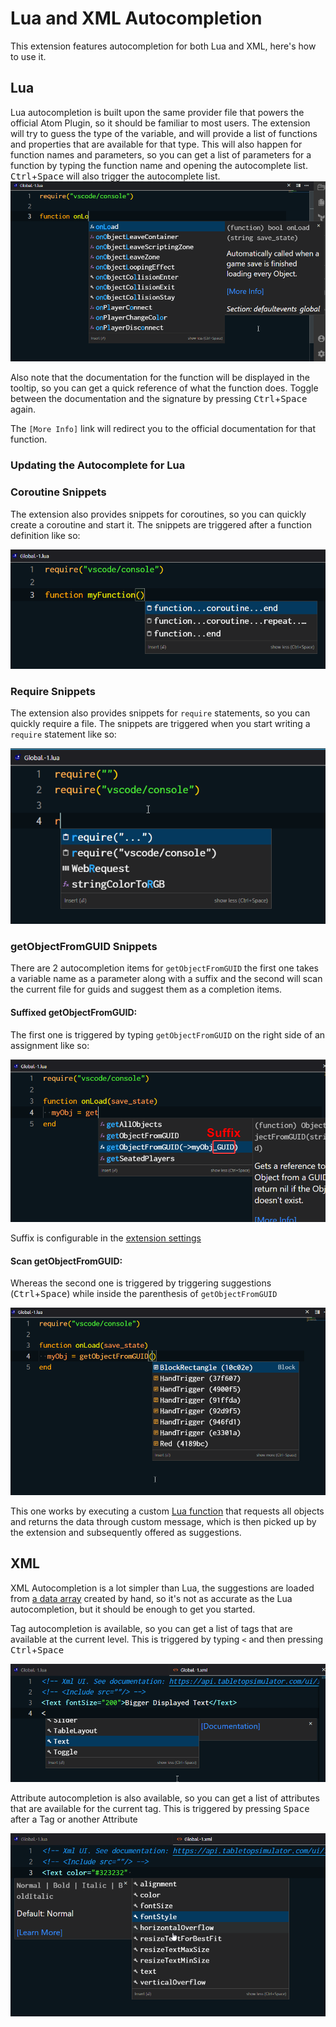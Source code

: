 # Lua and XML Autocompletion

This extension features autocompletion for both Lua and XML, here's how to use it.

## Lua

Lua autocompletion is built upon the same provider file that powers the official Atom Plugin, so it should be familiar to most users. The extension will try to guess the type of the variable, and will provide a list of functions and properties that are available for that type. This will also happen for function names and parameters, so you can get a list of parameters for a function by typing the function name and opening the autocomplete list. <kbd class="kbc-button-sm">Ctrl</kbd>+<kbd class="kbc-button-sm">Space</kbd> will also trigger the autocomplete list.
![Overview](overview.png)

Also note that the documentation for the function will be displayed in the tooltip, so you can get a quick reference of what the function does. Toggle between the documentation and the signature by pressing <kbd class="kbc-button-sm">Ctrl</kbd>+<kbd class="kbc-button-sm">Space</kbd> again.

The `[More Info]` link will redirect you to the official documentation for that function.

### Updating the Autocomplete for Lua

### Coroutine Snippets

The extension also provides snippets for coroutines, so you can quickly create a coroutine and start it. The snippets are triggered after a function definition like so:

![Coroutines](coroutines.png)
### Require Snippets

The extension also provides snippets for `require` statements, so you can quickly require a file. The snippets are triggered when you start writing a `require` statement like so:

![Require](require.png)

### getObjectFromGUID Snippets

There are 2 autocompletion items for `getObjectFromGUID` the first one takes a variable name as a parameter along with a suffix and the second will scan the current file for guids and suggest them as a completion items.

#### Suffixed getObjectFromGUID:
The first one is triggered by typing `getObjectFromGUID` on the right side of an assignment like so:

![GUID Suffix](guid_suffix.png)

<!-- <callout type="info"> -->

Suffix is configurable in the [extension settings](/extension/configuration)
<!-- </callout> -->

#### Scan getObjectFromGUID:
Whereas the second one is triggered by triggering suggestions (<kbd class="kbc-button-sm">Ctrl</kbd>+<kbd class="kbc-button-sm">Space</kbd>) while inside the parenthesis of `getObjectFromGUID` 

![GUID Scan](guid_scan.png)

This one works by executing a custom [Lua function](https://github.com/rolandostar/tabletopsimulator-lua-vscode/blob/main/lua/requestObjectGUIDs.lua) that requests all objects and returns the data through custom message, which is then picked up by the extension and subsequently offered as suggestions.

## XML

XML Autocompletion is a lot simpler than Lua, the suggestions are loaded from [a data array](https://github.com/rolandostar/tabletopsimulator-lua-vscode/blob/main/src/vscode/XMLCompletionData.ts) created by hand, so it's not as accurate as the Lua autocompletion, but it should be enough to get you started. 

Tag autocompletion is available, so you can get a list of tags that are available at the current level. This is triggered by typing `<` and then pressing <kbd class="kbc-button-sm">Ctrl</kbd>+<kbd class="kbc-button-sm">Space</kbd>

![XML1](XML1.png)

Attribute autocompletion is also available, so you can get a list of attributes that are available for the current tag. This is triggered by pressing <kbd class="kbc-button-sm">Space</kbd> after a Tag or another Attribute

![XML2](XML2.png)
